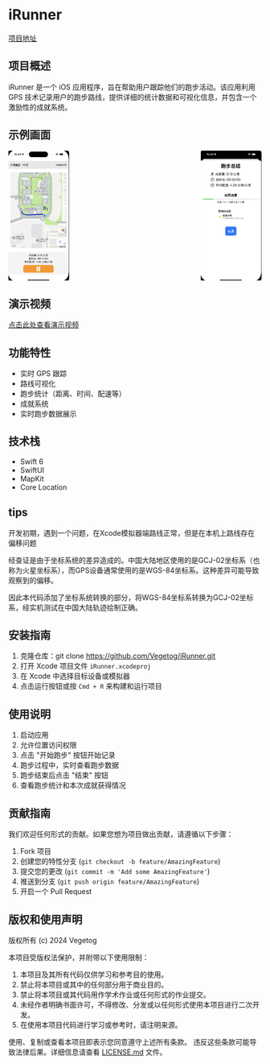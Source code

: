 # iRunner

[项目地址](https://github.com/Vegetog/iRunner)

## 项目概述

iRunner 是一个 iOS 应用程序，旨在帮助用户跟踪他们的跑步活动。该应用利用 GPS 技术记录用户的跑步路线，提供详细的统计数据和可视化信息，并包含一个激励性的成就系统。

## 示例画面

<div style="display: flex; justify-content: space-between;">
    <img src="pic1.png" style="width: 24%;" alt="示例画面1">
    <img src="pic2.png" style="width: 24%;" alt="示例画面2">
</div>

## 演示视频

[点击此处查看演示视频](https://www.bilibili.com/video/BV1gSxQeQE79)

## 功能特性

- 实时 GPS 跟踪
- 路线可视化
- 跑步统计（距离、时间、配速等）
- 成就系统
- 实时跑步数据展示

## 技术栈

- Swift 6
- SwiftUI
- MapKit
- Core Location

## tips

开发初期，遇到一个问题，在Xcode模拟器端路线正常，但是在本机上路线存在偏移问题

经查证是由于坐标系统的差异造成的。中国大陆地区使用的是GCJ-02坐标系（也称为火星坐标系），而GPS设备通常使用的是WGS-84坐标系。这种差异可能导致观察到的偏移。

因此本代码添加了坐标系统转换的部分，将WGS-84坐标系转换为GCJ-02坐标系，经实机测试在中国大陆轨迹绘制正确。

## 安装指南

1. 克隆仓库：git clone https://github.com/Vegetog/iRunner.git
2. 打开 Xcode 项目文件 `iRunner.xcodeproj`
3. 在 Xcode 中选择目标设备或模拟器
4. 点击运行按钮或按 `Cmd + R` 来构建和运行项目

## 使用说明

1. 启动应用
2. 允许位置访问权限
3. 点击 "开始跑步" 按钮开始记录
4. 跑步过程中，实时查看跑步数据
5. 跑步结束后点击 "结束" 按钮
6. 查看跑步统计和本次成就获得情况

## 贡献指南

我们欢迎任何形式的贡献。如果您想为项目做出贡献，请遵循以下步骤：

1. Fork 项目
2. 创建您的特性分支 (`git checkout -b feature/AmazingFeature`)
3. 提交您的更改 (`git commit -m 'Add some AmazingFeature'`)
4. 推送到分支 (`git push origin feature/AmazingFeature`)
5. 开启一个 Pull Request

## 版权和使用声明

版权所有 (c) 2024 Vegetog

本项目受版权法保护，并附带以下使用限制：

1. 本项目及其所有代码仅供学习和参考目的使用。
2. 禁止将本项目或其中的任何部分用于商业目的。
3. 禁止将本项目或其代码用作学术作业或任何形式的作业提交。
4. 未经作者明确书面许可，不得修改、分发或以任何形式使用本项目进行二次开发。
5. 在使用本项目代码进行学习或参考时，请注明来源。

使用、复制或查看本项目即表示您同意遵守上述所有条款。
违反这些条款可能导致法律后果。详细信息请查看 [LICENSE.md](LICENSE.md) 文件。


